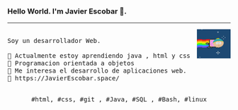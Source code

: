 ### Hello World. I'm Javier Escobar 👋.
---
<p>
  <img src="./south-park-nyan.gif" align="right" width="15%"/>
  <samp>
    <br>Soy un desarrollador Web.
    <br>
    <br>🔹 Actualmente estoy aprendiendo java , html y css
    <br>🔹 Programacion orientada a objetos
    <br>🔹 Me interesa el desarrollo de aplicaciones web.
    <br>🔹 https://JavierEscobar.space/
    </samp>
   <br>
  <br>
  <p align="center">
    <samp>
      #html, #css, #git , #Java, #SQL , #Bash, #linux
     </samp>
    <br>
  </p>
  
</p>
